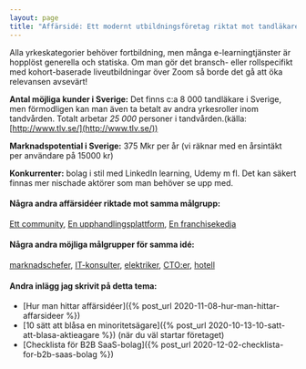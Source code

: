 ```yaml
---
layout: page
title: "Affärsidé: Ett modernt utbildningsföretag riktat mot tandläkare"
---
```

Alla yrkeskategorier behöver fortbildning, men många e-learningtjänster är hopplöst generella och statiska. Om man gör det bransch- eller rollspecifikt med kohort-baserade liveutbildningar över Zoom så borde det gå att öka relevansen avsevärt!

**Antal möjliga kunder i Sverige:** Det finns c:a 8 000 tandläkare i Sverige, men förmodligen kan man även ta betalt av andra yrkesroller inom tandvården. Totalt arbetar *25 000* personer i tandvården.(källa: [http://www.tlv.se/](http://www.tlv.se/))

**Marknadspotential i Sverige:** 375 Mkr per år (vi räknar med en årsintäkt per användare på 15000 kr)

**Konkurrenter:** bolag i stil med LinkedIn learning, Udemy m fl. Det kan säkert finnas mer nischade aktörer som man behöver se upp med.

#### Några andra affärsidéer riktade mot samma målgrupp:
[Ett community](/affarsideer/ett-community-for-tandlakare/), [En upphandlingsplattform](/affarsideer/en-upphandlingsplattform-for-tandlakare/), [En franchisekedja](/affarsideer/en-franchisekedja-av-tandlakare/)


#### Några andra möjliga målgrupper för samma idé:
[marknadschefer](/affarsideer/ett-modernt-utbildningsforetag-riktat-mot-marknadschefer/), [IT-konsulter](/affarsideer/ett-modernt-utbildningsforetag-riktat-mot-it-konsulter/), [elektriker](/affarsideer/ett-modernt-utbildningsforetag-riktat-mot-elektriker/), [CTO:er](/affarsideer/ett-modernt-utbildningsforetag-riktat-mot-cto-er/), [hotell](/affarsideer/ett-modernt-utbildningsforetag-riktat-mot-hotell/)

#### Andra inlägg jag skrivit på detta tema:
- [Hur man hittar affärsidéer]({% post_url 2020-11-08-hur-man-hittar-affarsideer %})
- [10 sätt att blåsa en minoritetsägare]({% post_url 2020-10-13-10-satt-att-blasa-aktieagare %}) (när du väl startar företaget)
- [Checklista för B2B SaaS-bolag]({% post_url 2020-12-02-checklista-for-b2b-saas-bolag %})

